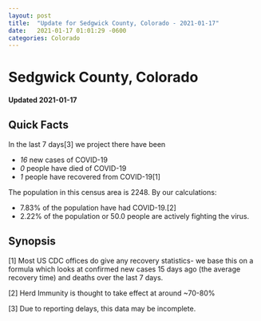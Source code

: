 ```yaml
---
layout: post
title:  "Update for Sedgwick County, Colorado - 2021-01-17"
date:   2021-01-17 01:01:29 -0600
categories: Colorado
---
```


# Sedgwick County, Colorado
#### Updated 2021-01-17

## Quick Facts

In the last 7 days[3] we project there have been
- *16* new cases of COVID-19
- *0* people have died of COVID-19
- *1* people have recovered from COVID-19[1]

The population in this census area is 2248. By our calculations:
- 7.83% of the population have had COVID-19.[2]
- 2.22% of the population or 50.0 people are actively fighting the virus.

## Synopsis




[1] Most US CDC offices do give any recovery statistics- we base this on a formula which looks at confirmed new cases
15 days ago (the average recovery time) and deaths over the last 7 days.

[2] Herd Immunity is thought to take effect at around ~70-80%

[3] Due to reporting delays, this data may be incomplete.
 
    